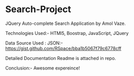 # Search-Project

JQuery Auto-complete Search Application by Amol Vaze.

Technologies Used:- HTMl5, Boostrap, JavaScript, JQuery

Data Source Used : JSON:- https://gist.github.com/RSpace/bba1b5067f79c6778cff

Detailed Documentation Readme is attached in repo.

Conclusion:- Awesome expereince!
